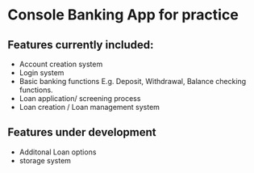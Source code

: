# Console Banking App for practice
## Features currently included:
- Account creation system
- Login system
- Basic banking functions E.g. Deposit, Withdrawal, Balance checking functions.
- Loan application/ screening process
- Loan creation / Loan management system
## Features under development
- Additonal Loan options
- storage system
